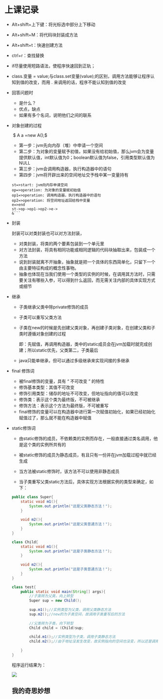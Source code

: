 # 上课记录

* Alt+shift+上下键：将光标选中部分上下移动

* Alt+shift+M：将代码块封装成方法

* Alt+shift+t：快速创建方法

* ctrl+r：查找替换

* if尽量使用短路语法，使程序快速回到正轨；

* class.变量 = value;与class.set变量(value);的区别，调用方法能够让程序认知到值的改变，而用 . 来调用的话，程序不能认知到值的改变

* 回答问题时

  * 是什么？
  * 优点，缺点
  * 如果有多个名词，说明他们之间的联系

* 对象创建的过程

   ​                   $ A a =new A();$

   * 第一步：jvm先向内存（堆）中申请一个空间
   * 第二步：为对象的变量赋予初值，如果没有给初始值，那么jvm会为变量提供默认值，int默认值为0；boolean默认值为false，引用类型默认值为NULL
   * 第三步：jvm会调用构造器，执行构造器中的语句
   * 第四步：jvm将开辟出来的空间地址交予栈中某一变量持有

   ```flow
   st=>start: jvm向内存申请空间
   op=>operation: 为对象的变量赋初始值
   op1=>operation: 调用构造器，执行构造器中的语句
   op2=>operation: 将空间地址返回给栈中变量
   e=>end
   st->op->op1->op2->e->
   &```

* 封装

   封装可以对类封装也可以对方法封装，

   * 对类封装，将类的两个要素包装到一个单元里
   * 对方法封装，将具有相同功能或相同逻辑的代码块抽取出来，包装成一个方法
   * 说到封装就离不开抽象，抽象就是把一个具体的东西简单化，只留下一个由主要特征构成的概念性事物。
   * 抽象也体现在当我们使用一个类型的实例的时候，在调用其方法时，只需要关注有哪些入参，可以得到什么返回，而无需关注内部的具体实现方式或细节 

* 继承

   * 子类继承父类中除private修饰的成员

   * 子类可以重写父类方法

   * 子类在new的时候是先创建父类对象，再创建子类对象，在创建父类和子类时遵循对象创建的过程

     即：先赋值，再调用构造器，类中的static成员会在jvm加载时就完成创建；所以static优先，父类第二，子类最后

   * java只能单继承，但可以通过多级继承来实现间接的多继承  

* final 修饰词

   * 被final修饰的变量，具有 “ 不可改变 ” 的特性
   * 修饰基本类型：其值不可改变
   * 修饰引用类型：储存的地址不可改变，但地址指向的值可以改变
   * 修饰类：表示这个类为最终版，不可被继承
   * 修饰方法：表示这个方法为最终版，不可被重写
   * final修饰的变量可以在构造器中进行第一次赋值初始化，如果已经初始化赋值过了，那么就不能在构造器中赋值

* static修饰词

   * 由static修饰的成员，不依赖类的实例而存在，一般直接通过类名调用，他是这个类的实例所共有的

   * 被static修饰的成员为静态成员，有且只有一份并在jvm加载过程中就已经生成
   * 当方法被static修饰时，该方法不可以使用非静态成员
   * 当子类重写父类static方法后，具体实现方法根据实例的类型来确定，如下：

   ~~~java
   public class Super{
       static void m1(){
           System.out.println("这是父类静态方法！");
       }
       
       void m2(){
           System.out.println("这是父类普通方法！");
       }
   }
   
   class Child{
       static void m1(){
           System.out.println("这是子类静态方法！");
       }
       
       void m2(){
           System.out.println("这是子类普通方法！");
       }
   }
   
   class test{
       public static void main(String[] args){
           //子类转为父类，向上转型
           Super sup = new Child();
           
           sup.m1();//实例类型为父类，调用父类静态方法
           sup.m2();//new的为子类空间，故调用子类重写后的方法
           
           //父类转为子类，向下转型
           Child child = (Child)sup;
           
           child.m1();//实例类型为子类，调用子类静态方法
           child.m2();//由于地址没发生改变，故实例指向的空间也没变，所以还是调用子类方法
          
       }
   }
   ~~~

   程序运行结果为：

   ![](images/Snipaste_2022-07-15_20-20-56.png)

   

   

   

   

   

   

   

   ## 我的奇思妙想

   

   
